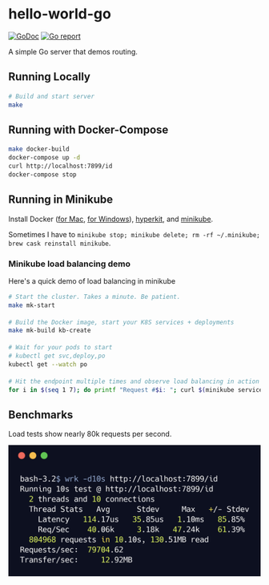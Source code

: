 # hello-world-go
[![GoDoc](https://godoc.org/github.com/kevinmichaelchen/hello-world-go?status.svg)](https://godoc.org/github.com/kevinmichaelchen/hello-world-go)
[![Go report](http://goreportcard.com/badge/kevinmichaelchen/hello-world-go)](http://goreportcard.com/report/kevinmichaelchen/hello-world-go)

A simple Go server that demos routing.

## Running Locally

```bash
# Build and start server
make
```

## Running with Docker-Compose
```bash
make docker-build
docker-compose up -d
curl http://localhost:7899/id
docker-compose stop
```

## Running in Minikube
Install Docker ([for Mac](https://docs.docker.com/docker-for-mac/install/), [for Windows](https://docs.docker.com/docker-for-windows/install/)), 
[hyperkit](https://github.com/kubernetes/minikube/blob/master/docs/drivers.md#hyperkit-driver), and 
[minikube](https://github.com/kubernetes/minikube#installation).

Sometimes I have to `minikube stop; minikube delete; rm -rf ~/.minikube; brew cask reinstall minikube`.

### Minikube load balancing demo
Here's a quick demo of load balancing in minikube
```bash
# Start the cluster. Takes a minute. Be patient.
make mk-start

# Build the Docker image, start your K8S services + deployments
make mk-build kb-create

# Wait for your pods to start
# kubectl get svc,deploy,po
kubectl get --watch po

# Hit the endpoint multiple times and observe load balancing in action
for i in $(seq 1 7); do printf "Request #$i: "; curl $(minikube service hello-world-go-api --url)/id; echo ""; done
```

## Benchmarks
Load tests show nearly 80k requests per second.

![](./benchmark.png)
